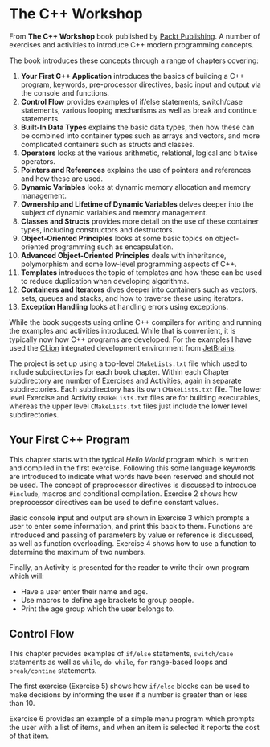 # The C++ Workshop

From **The C++ Workshop** book published by [Packt Publishing](https://www.packtpub.com). A number of exercises and
activities to introduce C++ modern programming concepts.

The book introduces these concepts through a range of chapters covering:

1. **Your First C++ Application** introduces the basics of building a C++ program, keywords, pre-processor directives,
   basic input and output via the console and functions.
2. **Control Flow** provides examples of if/else statements, switch/case statements, various looping mechanisms as well
   as break and continue statements.
3. **Built-In Data Types** explains the basic data types, then how these can be combined into container types such as
   arrays and vectors, and more complicated containers such as structs and classes.
4. **Operators** looks at the various arithmetic, relational, logical and bitwise operators.
5. **Pointers and References** explains the use of pointers and references and how these are used.
6. **Dynamic Variables** looks at dynamic memory allocation and memory management.
7. **Ownership and Lifetime of Dynamic Variables** delves deeper into the subject of dynamic variables and memory
   management.
8. **Classes and Structs** provides more detail on the use of these container types, including constructors and
   destructors.
9. **Object-Oriented Principles** looks at some basic topics on object-oriented programming such as encapsulation.
10. **Advanced Object-Oriented Principles** deals with inheritance, polymorphism and some low-level programming aspects
    of C++.
11. **Templates** introduces the topic of templates and how these can be used to reduce duplication when developing
    algorithms.
12. **Containers and Iterators** dives deeper into containers such as vectors, sets, queues and stacks, and how to
    traverse these using iterators.
13. **Exception Handling** looks at handling errors using exceptions.

While the book suggests using online C++ compilers for writing and running the examples and activities introduced. While
that is convenient, it is typically now how C++ programs are developed. For the examples I have used the
[CLion](https://www.jetbrains.com/clion/) integrated development environment from
[JetBrains](https://www.jetbrains.com).

The project is set up using a top-level `CMakeLists.txt` file which used to include subdirectories for each book chapter.
Within each Chapter subdirectory are number of Exercises and Activities, again in separate subdirectories. Each
subdirectory has its own `CMakeLists.txt` file. The lower level Exercise and Activity `CMakeLists.txt` files are for
building executables, whereas the upper level `CMakeLists.txt` files just include the lower level subdirectories.

## Your First C++ Program

This chapter starts with the typical _Hello World_ program which is written and compiled in the first exercise. Following
this some language keywords are introduced to indicate what words have been reserved and should not be used. The concept
of preprocessor directives is discussed to introduce `#include`, macros and conditional compilation. Exercise 2 shows
how preprocessor directives can be used to define constant values.

Basic console input and output are shown in Exercise 3 which prompts a user to enter some information, and print this
back to them. Functions are introduced and passing of parameters by value or reference is discussed, as well as function
overloading. Exercise 4 shows how to use a function to determine the maximum of two numbers.

Finally, an Activity is presented for the reader to write their own program which will:

* Have a user enter their name and age.
* Use macros to define age brackets to group people.
* Print the age group which the user belongs to.

## Control Flow

This chapter provides examples of `if/else` statements, `switch/case` statements as well as `while`, `do while`, `for`
range-based loops and `break/contine` statements.

The first exercise (Exercise 5) shows how `if/else` blocks can be used to make decisions by informing the user if a
number is greater than or less than 10.

Exercise 6 provides an example of a simple menu program which prompts the user with a list of items, and when an item
is selected it reports the cost of that item. 
